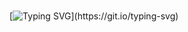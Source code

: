 #

[![Typing SVG](https://readme-typing-svg.herokuapp.com?font=Raleway&size=30&duration=3000&color=FFFFFF&background=243A67&center=true&vCenter=true&width=100%&height=200&lines=Hello%2C+I'm+Jing+Hui.;A+software+development+engineer.;Nice+to+meet+you~~)](https://git.io/typing-svg)
